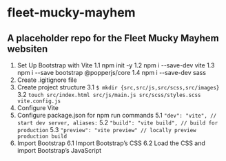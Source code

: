 # fleet-mucky-mayhem

## A placeholder repo for the Fleet Mucky Mayhem websiten

1.  Set Up Bootstrap with Vite
1.1 npm init -y
1.2 npm i --save-dev vite
1.3 npm i --save bootstrap @popperjs/core
1.4 npm i --save-dev sass
2. Create .igitignore file
3. Create project structure
3.1 ```$ mkdir {src,src/js,src/scss,src/images}```
3.2 ```touch src/index.html src/js/main.js src/scss/styles.scss vite.config.js```
4. Configure Vite
5. Configure package.json for npm run commands
5.1 ```"dev": "vite", // start dev server, aliases:```
5.2 ```"build": "vite build", // build for production```
5.3 ```"preview": "vite preview" // locally preview production build```
6. Import Bootstrap
6.1 Import Bootstrap’s CSS
6.2 Load the CSS and import Bootstrap’s JavaScript

